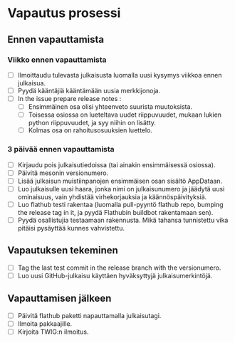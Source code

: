 # Vapautus prosessi

## Ennen vapauttamista

### Viikko ennen vapauttamista
- [ ] Ilmoittaudu tulevasta julkaisusta luomalla uusi kysymys viikkoa ennen julkaisua.
- [ ] Pyydä kääntäjiä kääntämään uusia merkkijonoja.
- [ ] In the issue prepare release notes :
  - [ ] Ensimmäinen osa olisi yhteenveto suurista muutoksista.
  - [ ] Toisessa osiossa on lueteltava uudet riippuvuudet, mukaan lukien python riippuvuudet, ja syy niihin on lisätty.
  - [ ] Kolmas osa on rahoitusosuuksien luettelo.

### 3 päivää ennen vapauttamista
- [ ] Kirjaudu pois julkaisutiedoissa (tai ainakin ensimmäisessä osiossa).
- [ ] Päivitä mesonin versionumero.
- [ ] Lisää julkaisun muistiinpanojen ensimmäisen osan sisältö AppDataan.
- [ ] Luo julkaisulle uusi haara, jonka nimi on julkaisunumero ja jäädytä uusi ominaisuus, vain yhdistää virhekorjauksia ja käännöspäivityksiä.
- [ ] Luo flathub testi rakentaa (luomalla pull-pyyntö flathub repo, bumping the release tag in it, ja pyydä Flathubin buildbot rakentamaan sen).
- [ ] Pyydä osallistujia testaamaan rakennusta. Mikä tahansa tunnistettu vika pitäisi pysäyttää kunnes vahvistettu.

## Vapautuksen tekeminen
- [ ] Tag the last test commit in the release branch with the versionumero.
- [ ] Luo uusi GitHub-julkaisu käyttäen hyväksyttyjä julkaisumerkintöjä.

## Vapauttamisen jälkeen
- [ ] Päivitä flathub paketti napauttamalla julkaisutagi.
- [ ] Ilmoita pakkaajille.
- [ ] Kirjoita TWIG:n ilmoitus.
